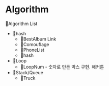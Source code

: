 # Algorithm

:tophat:Algorithm List

- :whale:hash
    - :musical_note:BestAlbum Link
    - :musical_note:Comouflage
    - :musical_note:PhoneList
    - :musical_note:hash
- :whale:Loop
    - :musical_note:LoopNum - 숫자로 만든 박스 구현. 해커톤
- :whale:Stack/Queue
    - :musical_note:Truck